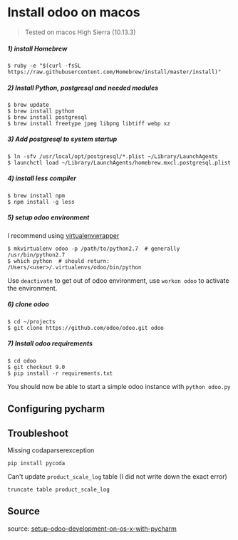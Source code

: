 # Install odoo on macos

> Tested on macos High Sierra (10.13.3)

##### 1) install Homebrew

```
$ ruby -e "$(curl -fsSL https://raw.githubusercontent.com/Homebrew/install/master/install)"
```

##### 2) Install Python, postgresql and needed modules

```
$ brew update
$ brew install python
$ brew install postgresql
$ brew install freetype jpeg libpng libtiff webp xz
```

##### 3) Add postgresql to system startup

```
$ ln -sfv /usr/local/opt/postgresql/*.plist ~/Library/LaunchAgents
$ launchctl load ~/Library/LaunchAgents/homebrew.mxcl.postgresql.plist
```

##### 4) install less compiler

```
$ brew install npm
$ npm install -g less
```

##### 5) setup odoo environment

I recommend using
[virtualenvwrapper](http://virtualenvwrapper.readthedocs.io/en/latest/index.html)

```
$ mkvirtualenv odoo -p /path/to/python2.7  # generally /usr/bin/python2.7
$ which python  # should return:
/Users/<user>/.virtualenvs/odoo/bin/python
```

Use `deactivate` to get out of odoo environment, use `workon odoo` to activate the
environment.

##### 6) clone odoo

```
$ cd ~/projects
$ git clone https://github.com/odoo/odoo.git odoo
```

##### 7) Install odoo requirements

```
$ cd odoo
$ git checkout 9.0
$ pip install -r requirements.txt
```

You should now be able to start a simple odoo instance with `python odoo.py`

## Configuring pycharm

## Troubleshoot

Missing codaparserexception

```
pip install pycoda
```

Can't update `product_scale_log` table (I did not write down the exact error)

```
truncate table product_scale_log
```

## Source

source:
[setup-odoo-development-on-os-x-with-pycharm](http://bloopark.de/en_US/blog/the-bloopark-times-english-2/post/setup-odoo-development-on-os-x-with-pycharm-109)
